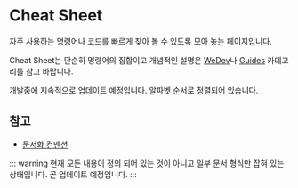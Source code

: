 # Cheat Sheet

자주 사용하는 명령어나 코드를 빠르게 찾아 볼 수 있도록 모아 놓는 페이지입니다.

Cheat Sheet는 단순히 명령어의 집합이고 개념적인 설명은 [WeDev](/we-dev/)나 [Guides](/guides/) 카데고리를 참고 바랍니다.

개발중에 지속적으로 업데이트 예정입니다. 알파벳 순서로 정렬되어 있습니다.

## 참고

* [문서화 컨벤션](/guides/conventions/docs/)

::: warning
현재 모든 내용이 정의 되어 있는 것이 아니고 일부 문서 형식만 잡혀 있는 상태입니다. 곧 업데이트 예정입니다.
:::

